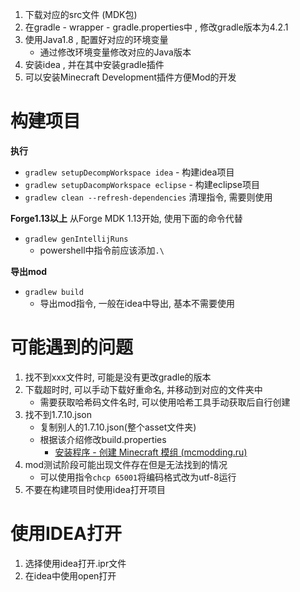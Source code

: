 1. 下载对应的src文件 (MDK包)
2. 在gradle - wrapper - gradle.properties中 , 修改gradle版本为4.2.1
3. 使用Java1.8 , 配置好对应的环境变量
	- 通过修改环境变量修改对应的Java版本
4. 安装idea , 并在其中安装gradle插件
5. 可以安装Minecraft Development插件方便Mod的开发

# 构建项目

**执行**
- `gradlew setupDecompWorkspace idea` - 构建idea项目
- `gradlew setupDacompWorkspace eclipse` - 构建eclipse项目
- `gradlew clean --refresh-dependencies` 清理指令, 需要则使用

**Forge1.13以上**
从Forge MDK 1.13开始, 使用下面的命令代替
- `gradlew genIntellijRuns`
	- powershell中指令前应该添加`.\`

**导出mod**
- `gradlew build`
	- 导出mod指令, 一般在idea中导出, 基本不需要使用

# 可能遇到的问题

1. 找不到xxx文件时, 可能是没有更改gradle的版本
2. 下载超时时, 可以手动下载好重命名, 并移动到对应的文件夹中
	- 需要获取哈希码文件名时, 可以使用哈希工具手动获取后自行创建
3. 找不到1.7.10.json
	- 复制别人的1.7.10.json(整个asset文件夹)
	- 根据该介绍修改build.properties
		- [安装程序 - 创建 Minecraft 模组 (mcmodding.ru)](https://mcmodding.ru/1.7.10/preparation/install/)
4. mod测试阶段可能出现文件存在但是无法找到的情况
	- 可以使用指令`chcp 65001`将编码格式改为utf-8运行
5. 不要在构建项目时使用idea打开项目

# 使用IDEA打开

1. 选择使用idea打开.ipr文件
2. 在idea中使用open打开



